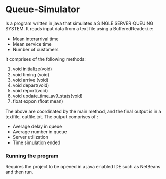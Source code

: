 # Queue-Simulator 

Is a program written in java that simulates a SINGLE SERVER QUEUING SYSTEM.
It reads input data from a text file using a BufferedReader.i.e:
- Mean interarrival time
- Mean service time
- Number of customers

It comprises of the following methods: 
1) void initialize(void)
2) void timing (void) 
3) void arrive (void)
4) void depart(void)
5) void report(void)
6) void update_time_av9_stats{void)
7) float expon (float mean)

The above are coordinated by the main method, and the final output is in a textfile, outfile.txt.
The output comprises of :
- Average delay in queue
- Average number in queue
- Server utilization
- Time simulation ended

### Running the program 
Requires the project to be opened in a java enabled IDE such as NetBeans and then run.
